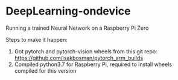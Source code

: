 # DeepLearning-ondevice

Running a trained Neural Network on a Raspberry Pi Zero

Steps to make it happen:

1. Got pytorch and pytorch-vision wheels from this git repo: https://github.com/isakbosman/pytorch_arm_builds
2. Compiled python3.7 for Raspberry Pi, required to install wheels compiled for this version

